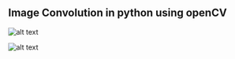 ## Image Convolution in python using openCV


![alt text][photo]

[photo]: https://github.com/KemerDev/PythonImageConvolution/blob/main/enemy.jpg "Unprocessed image"

![alt text][processed]

[processed]: https://github.com/KemerDev/PythonImageConvolution/blob/main/test.jpg "Convoluted image with ridge detection kernel"
